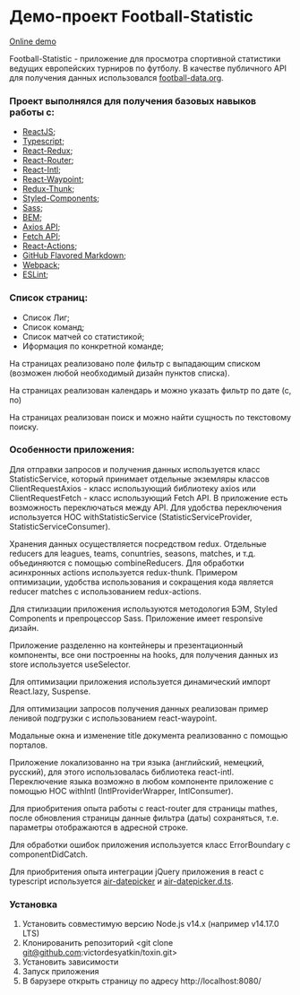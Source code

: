 # Демо-проект Football-Statistic

[Online demo](https://victordesyatkin.github.io/soccer-statistic/dist/index.html)

Football-Statistic - приложение для просмотра спортивной статистики ведущих европейских турниров по футболу. В качестве публичного API для получения данных использовался [football-data.org](https://www.football-data.org/).

### Проект выполнялся для получения базовых навыков работы с:

- [ReactJS](https://reactjs.org/);
- [Typescript](https://www.typescriptlang.org/);
- [React-Redux](https://react-redux.js.org/);
- [React-Router](https://reactrouter.com/);
- [React-Intl](https://formatjs.io/docs/getting-started/installation/);
- [React-Waypoint](https://github.com/civiccc/react-waypoint);
- [Redux-Thunk](https://github.com/reduxjs/redux-thunk);
- [Styled-Components](https://styled-components.com/);
- [Sass](https://sass-lang.com/);
- [BEM](https://en.bem.info/methodology/);
- [Axios API](https://github.com/axios/axios);
- [Fetch API](https://developer.mozilla.org/en-US/docs/Web/API/Fetch_API);
- [React-Actions](https://github.com/redux-utilities/redux-actions);
- [GitHub Flavored Markdown](https://github.github.com/gfm/);
- [Webpack](https://webpack.js.org/);
- [ESLint](https://eslint.org/);

### Список страниц:

- Список Лиг;
- Список команд;
- Список матчей со статистикой;
- Иформация по конкретной команде;

На страницах реализовано поле фильтр с выпадающим списком (возможен любой необходимый дизайн пунктов списка).

На страницах реализован календарь и можно указать фильтр по дате (с, по)

На страницах реализован поиск и можно найти сущность по текстовому поиску.

### Особенности приложения:

Для отправки запросов и получения данных используется класс StatisticService, который принимает отдельные экземляры классов ClientRequestAxios - класс использующий библиотеку axios или ClientRequestFetch - класс использующий Fetch API. В приложение есть возможность переключаться между API. Для удобства переключения используется HOC withStatisticService (StatisticServiceProvider, StatisticServiceConsumer).

Хранения данных осуществляется посредством redux. Отдельные reducers для leagues, teams, conuntries, seasons, matches, и т.д. объединяются с помощью combineReducers. Для обработки асинхронных actions используется redux-thunk. Примером оптимизации, удобства использования и сокращения кода является reducer matches с использованием redux-actions.

Для стилизации приложения используются методология БЭМ, Styled Components и препроцессор Sass. Приложение имеет responsive дизайн.

Приложение разделенно на контейнеры и презентационный компоненты, все они построенны на hooks, для получения данных из store используется useSelector.

Для оптимизации приложения используется динамический импорт React.lazy, Suspense.

Для оптимизации запросов получения данных реализован пример ленивой подгрузки с использованием react-waypoint.

Модальные окна и изменение title документа реализованно с помощью порталов.

Приложение локализованно на три языка (английский, немецкий, русский), для этого использовалась библиотека react-intl. Переключение языка возможно в любом компоненте приложение с помощью HOC withIntl (IntlProviderWrapper, IntlConsumer).

Для приобритения опыта работы с react-router для страницы mathes, после обновления страницы данные фильтра (даты) сохраняться, т.е. параметры отображаются в адресной строке.

Для обработки ошибок приложения используется класс ErrorBoundary c componentDidCatch.

Для приобритения опыта интеграции jQuery приложения в react с typescript используется [air-datepicker](https://github.com/t1m0n/air-datepicker) и [air-datepicker.d.ts](https://github.com/victordesyatkin/air-datepicker.d.ts).

### Установка

1. Установить совместимую версию Node.js v14.x (например v14.17.0 LTS)
2. Клонированить репозиторий
   <git clone git@github.com:victordesyatkin/toxin.git>
3. Установить зависимости
   <npm i>
4. Запуск приложения
   <npm run start>
5. В барузере открыть страницу по адресу http://localhost:8080/
